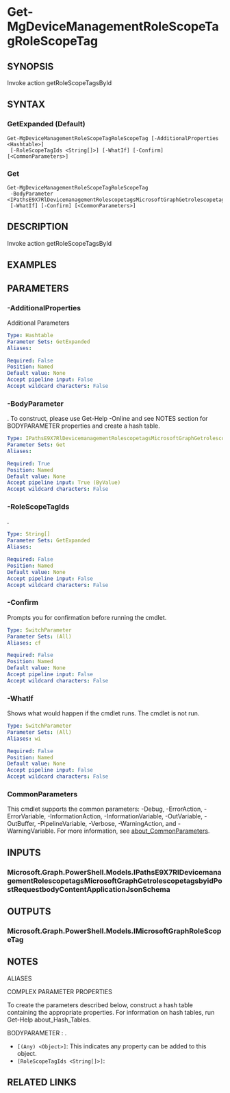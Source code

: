 ﻿---
external help file: Microsoft.Graph.DeviceManagement.Actions-help.xml
Module Name: Microsoft.Graph.DeviceManagement.Actions
online version: https://docs.microsoft.com/en-us/powershell/module/microsoft.graph.devicemanagement.actions/get-mgdevicemanagementrolescopetagrolescopetag
schema: 2.0.0
---

# Get-MgDeviceManagementRoleScopeTagRoleScopeTag

## SYNOPSIS
Invoke action getRoleScopeTagsById

## SYNTAX

### GetExpanded (Default)
```
Get-MgDeviceManagementRoleScopeTagRoleScopeTag [-AdditionalProperties <Hashtable>]
 [-RoleScopeTagIds <String[]>] [-WhatIf] [-Confirm] [<CommonParameters>]
```

### Get
```
Get-MgDeviceManagementRoleScopeTagRoleScopeTag
 -BodyParameter <IPathsE9X7RlDevicemanagementRolescopetagsMicrosoftGraphGetrolescopetagsbyidPostRequestbodyContentApplicationJsonSchema>
 [-WhatIf] [-Confirm] [<CommonParameters>]
```

## DESCRIPTION
Invoke action getRoleScopeTagsById

## EXAMPLES

## PARAMETERS

### -AdditionalProperties
Additional Parameters

```yaml
Type: Hashtable
Parameter Sets: GetExpanded
Aliases:

Required: False
Position: Named
Default value: None
Accept pipeline input: False
Accept wildcard characters: False
```

### -BodyParameter
.
To construct, please use Get-Help -Online and see NOTES section for BODYPARAMETER properties and create a hash table.

```yaml
Type: IPathsE9X7RlDevicemanagementRolescopetagsMicrosoftGraphGetrolescopetagsbyidPostRequestbodyContentApplicationJsonSchema
Parameter Sets: Get
Aliases:

Required: True
Position: Named
Default value: None
Accept pipeline input: True (ByValue)
Accept wildcard characters: False
```

### -RoleScopeTagIds
.

```yaml
Type: String[]
Parameter Sets: GetExpanded
Aliases:

Required: False
Position: Named
Default value: None
Accept pipeline input: False
Accept wildcard characters: False
```

### -Confirm
Prompts you for confirmation before running the cmdlet.

```yaml
Type: SwitchParameter
Parameter Sets: (All)
Aliases: cf

Required: False
Position: Named
Default value: None
Accept pipeline input: False
Accept wildcard characters: False
```

### -WhatIf
Shows what would happen if the cmdlet runs.
The cmdlet is not run.

```yaml
Type: SwitchParameter
Parameter Sets: (All)
Aliases: wi

Required: False
Position: Named
Default value: None
Accept pipeline input: False
Accept wildcard characters: False
```

### CommonParameters
This cmdlet supports the common parameters: -Debug, -ErrorAction, -ErrorVariable, -InformationAction, -InformationVariable, -OutVariable, -OutBuffer, -PipelineVariable, -Verbose, -WarningAction, and -WarningVariable. For more information, see [about_CommonParameters](http://go.microsoft.com/fwlink/?LinkID=113216).

## INPUTS

### Microsoft.Graph.PowerShell.Models.IPathsE9X7RlDevicemanagementRolescopetagsMicrosoftGraphGetrolescopetagsbyidPostRequestbodyContentApplicationJsonSchema
## OUTPUTS

### Microsoft.Graph.PowerShell.Models.IMicrosoftGraphRoleScopeTag
## NOTES

ALIASES

COMPLEX PARAMETER PROPERTIES

To create the parameters described below, construct a hash table containing the appropriate properties. For information on hash tables, run Get-Help about_Hash_Tables.


BODYPARAMETER <IPathsE9X7RlDevicemanagementRolescopetagsMicrosoftGraphGetrolescopetagsbyidPostRequestbodyContentApplicationJsonSchema>: .
  - `[(Any) <Object>]`: This indicates any property can be added to this object.
  - `[RoleScopeTagIds <String[]>]`: 

## RELATED LINKS
